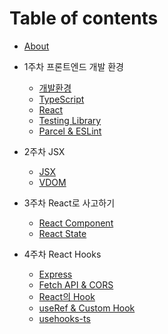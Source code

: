 # Table of contents

- [About](README.md)

- 1주차 프론트엔드 개발 환경
  - [개발환경](week1/environment.md)
  - [TypeScript](week1/typescript.md)
  - [React](week1/react.md)
  - [Testing Library](week1/testing_library.md)
  - [Parcel & ESLint](week1/parcel_eslint.md)

- 2주차 JSX
  - [JSX](week2/jsx.md)
  - [VDOM](week2/vdom.md)

- 3주차 React로 사고하기
  - [React Component](week3/react_component.md)
  - [React State](week3/react_state.md)

- 4주차 React Hooks
  - [Express](week4/express.md)
  - [Fetch API & CORS](week4/fetch_api__cors.md)
  - [React의 Hook](week4/react_hook.md)
  - [useRef & Custom Hook](week4/useref__custom_hook.md)
  - [usehooks-ts](week4/usehooks_ts.md)
